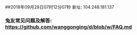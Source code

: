 ##2018年09月28日07时12分07秒 新址: 104.248.181.137
### 兔友常见问题及解答: https://github.com/wanggonging/d/blob/w/FAQ.md
